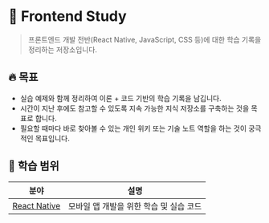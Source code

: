 # 📘 Frontend Study

> 프론트엔드 개발 전반(React Native, JavaScript, CSS 등)에 대한 학습 기록을 정리하는 저장소입니다.

## 🔥 목표

- 실습 예제와 함께 정리하여 이론 + 코드 기반의 학습 기록을 남깁니다.
- 시간이 지난 후에도 참고할 수 있도록 지속 가능한 지식 저장소를 구축하는 것을 목표로 합니다.
- 필요할 때마다 바로 찾아볼 수 있는 개인 위키 또는 기술 노트 역할을 하는 것이 궁극적인 목표입니다.

## 🧠 학습 범위

| 분야              | 설명                                                              |
|-------------------|-------------------------------------------------------------------|
| [React Native](./react-native/)      | 모바일 앱 개발을 위한 학습 및 실습 코드                           |
